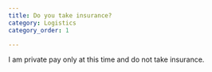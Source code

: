 ```yaml
---
title: Do you take insurance?
category: Logistics
category_order: 1

---
```



<p>I am private pay only at this time and do not take insurance.</p>


